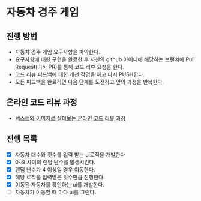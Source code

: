 # 자동차 경주 게임
## 진행 방법
* 자동차 경주 게임 요구사항을 파악한다.
* 요구사항에 대한 구현을 완료한 후 자신의 github 아이디에 해당하는 브랜치에 Pull Request(이하 PR)를 통해 코드 리뷰 요청을 한다.
* 코드 리뷰 피드백에 대한 개선 작업을 하고 다시 PUSH한다.
* 모든 피드백을 완료하면 다음 단계를 도전하고 앞의 과정을 반복한다.

## 온라인 코드 리뷰 과정
* [텍스트와 이미지로 살펴보는 온라인 코드 리뷰 과정](https://github.com/next-step/nextstep-docs/tree/master/codereview)


## 진행 목록
-[x] 자동차 대수와 횟수를 입력 받는 ui로직을 개발한다
-[x] 0~9 사이의 랜덤 난수를 발생시킨다.
-[x] 랜덤 난수가 4 이상일 경우 이동한다. 
-[x] 해당 로직을 입력받은 횟수만큼 진행한다.
-[x] 이동된 자동차를 확인하는 ui를 개발한다.
-[ ] 자동차가 이동할 때 마다 ui를 그린다. 